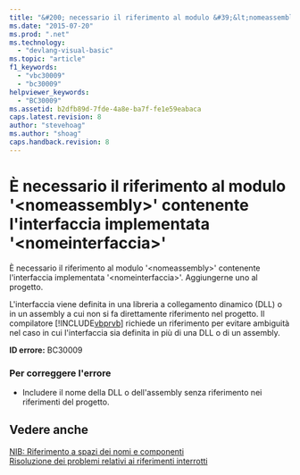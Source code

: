 ```yaml
---
title: "&#200; necessario il riferimento al modulo &#39;&lt;nomeassembly&gt;&#39; contenente l&#39;interfaccia implementata &#39;&lt;nomeinterfaccia&gt;&#39; | Microsoft Docs"
ms.date: "2015-07-20"
ms.prod: ".net"
ms.technology: 
  - "devlang-visual-basic"
ms.topic: "article"
f1_keywords: 
  - "vbc30009"
  - "bc30009"
helpviewer_keywords: 
  - "BC30009"
ms.assetid: b2dfb89d-7fde-4a8e-ba7f-fe1e59eabaca
caps.latest.revision: 8
author: "stevehoag"
ms.author: "shoag"
caps.handback.revision: 8
---
```

# &#200; necessario il riferimento al modulo &#39;&lt;nomeassembly&gt;&#39; contenente l&#39;interfaccia implementata &#39;&lt;nomeinterfaccia&gt;&#39;
È necessario il riferimento al modulo '\<nomeassembly\>' contenente l'interfaccia implementata '\<nomeinterfaccia\>'. Aggiungerne uno al progetto.  
  
 L'interfaccia viene definita in una libreria a collegamento dinamico \(DLL\) o in un assembly a cui non si fa direttamente riferimento nel progetto. Il compilatore [!INCLUDE[vbprvb](../../csharp/programming-guide/concepts/linq/includes/vbprvb-md.md)] richiede un riferimento per evitare ambiguità nel caso in cui l'interfaccia sia definita in più di una DLL o di un assembly.  
  
 **ID errore:** BC30009  
  
### Per correggere l'errore  
  
-   Includere il nome della DLL o dell'assembly senza riferimento nei riferimenti del progetto.  
  
## Vedere anche  
 [NIB: Riferimento a spazi dei nomi e componenti](http://msdn.microsoft.com/it-it/568fa759-796b-44cd-bf5e-1cf8de6e38fd)   
 [Risoluzione dei problemi relativi ai riferimenti interrotti](/visual-studio/ide/troubleshooting-broken-references)